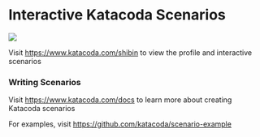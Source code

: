 # Interactive Katacoda Scenarios

[![](http://shields.katacoda.com/katacoda/shibin/count.svg)](https://www.katacoda.com/shibin "Get your profile on Katacoda.com")

Visit https://www.katacoda.com/shibin to view the profile and interactive scenarios

### Writing Scenarios
Visit https://www.katacoda.com/docs to learn more about creating Katacoda scenarios

For examples, visit https://github.com/katacoda/scenario-example
